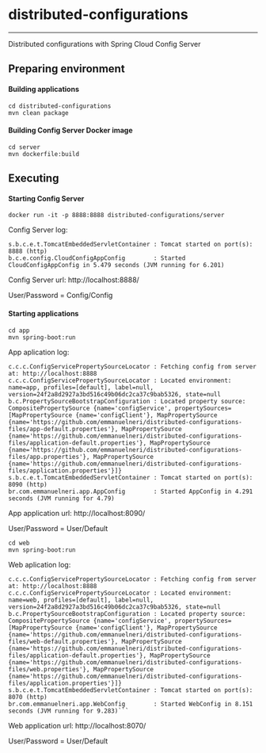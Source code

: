 # distributed-configurations

---

Distributed configurations with Spring Cloud Config Server



## Preparing environment

#### Building applications

```
cd distributed-configurations
mvn clean package
```

#### Building Config Server Docker image 

```
cd server
mvn dockerfile:build
```

## Executing 

#### Starting Config Server

```
docker run -it -p 8888:8888 distributed-configurations/server
```


Config Server log:
```
s.b.c.e.t.TomcatEmbeddedServletContainer : Tomcat started on port(s): 8888 (http)
b.c.e.config.CloudConfigAppConfig        : Started CloudConfigAppConfig in 5.479 seconds (JVM running for 6.201)

```

Config Server url: http://localhost:8888/ 

User/Password = Config/Config

#### Starting applications


```
cd app
mvn spring-boot:run
```

App aplication log:
```
c.c.c.ConfigServicePropertySourceLocator : Fetching config from server at: http://localhost:8888
c.c.c.ConfigServicePropertySourceLocator : Located environment: name=app, profiles=[default], label=null, version=24f2a8d2927a3bd516c49b06dc2ca37c9bab5326, state=null
b.c.PropertySourceBootstrapConfiguration : Located property source: CompositePropertySource {name='configService', propertySources=[MapPropertySource {name='configClient'}, MapPropertySource {name='https://github.com/emmanuelneri/distributed-configurations-files/app-default.properties'}, MapPropertySource {name='https://github.com/emmanuelneri/distributed-configurations-files/application-default.properties'}, MapPropertySource {name='https://github.com/emmanuelneri/distributed-configurations-files/app.properties'}, MapPropertySource {name='https://github.com/emmanuelneri/distributed-configurations-files/application.properties'}]}
s.b.c.e.t.TomcatEmbeddedServletContainer : Tomcat started on port(s): 8090 (http)
br.com.emmanuelneri.app.AppConfig        : Started AppConfig in 4.291 seconds (JVM running for 4.79)
```
App application url: http://localhost:8090/ 

User/Password = User/Default

```
cd web
mvn spring-boot:run
```

Web aplication log:
```
c.c.c.ConfigServicePropertySourceLocator : Fetching config from server at: http://localhost:8888
c.c.c.ConfigServicePropertySourceLocator : Located environment: name=web, profiles=[default], label=null, version=24f2a8d2927a3bd516c49b06dc2ca37c9bab5326, state=null
b.c.PropertySourceBootstrapConfiguration : Located property source: CompositePropertySource {name='configService', propertySources=[MapPropertySource {name='configClient'}, MapPropertySource {name='https://github.com/emmanuelneri/distributed-configurations-files/web-default.properties'}, MapPropertySource {name='https://github.com/emmanuelneri/distributed-configurations-files/application-default.properties'}, MapPropertySource {name='https://github.com/emmanuelneri/distributed-configurations-files/web.properties'}, MapPropertySource {name='https://github.com/emmanuelneri/distributed-configurations-files/application.properties'}]}
s.b.c.e.t.TomcatEmbeddedServletContainer : Tomcat started on port(s): 8070 (http)
br.com.emmanuelneri.app.WebConfig        : Started WebConfig in 8.151 seconds (JVM running for 9.283)```
```

Web application url: http://localhost:8070/ 

User/Password = User/Default